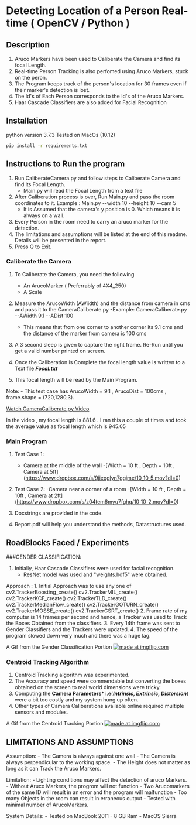 # Detecting Location of a Person Real-time ( OpenCV / Python )


## Description

1. Aruco Markers have been used to Caliberate the Camera and find its focal Length.
2. Real-time Person Tracking is also perfomed using Aruco Markers, stuck on the peron.
3. The Program keeps track of the person's location for 30 frames even if their marker's detection is lost.
4. The Id's of Each Person corresponds to the Id's of the Aruco Markers.
5. Haar Cascade Classifiers are also added for Facial Recognition

## Installation
python version 3.7.3
Tested on MacOs (10.12)
``` sh
pip install -r requirements.txt
```
## Instructions to Run the program
1. Run CaliberateCamera.py and follow steps to Caliberate Camera and find its Focal Length.
    - Main.py will read the Focal Length from a text file
2. After Caliberation process is over, Run Main.py and pass the room coordinates to it.
    Example :
    Main.py --width 10 --height 10  --cam 5
    - It is Assumed that the camera's y position is 0. Which means it is always on a wall.
3. Every Person in the room need to carry an aruco marker for the detection.
4. The limitations and assumptions will be listed at the end of this readme. Details will be presented in the report.
5. Press Q to Exit.


### Caliberate the Camera
1. To Caliberate the Camera, you need the following
    - An ArucoMarker ( Preferrably of 4X4_250)
    - A Scale

2. Measure the ArucoWidth (AWiidth) and the distance from camera in cms and pass it to the CameraCaliberate.py
    -Example:
    CameraCaliberate.py --AWidth 9.1 --ADist 100
    - This means that from one corner to another corner its 9.1 cms and the distance of the marker from camera is 100 cms

3. A 3 second sleep is given to capture the right frame. Re-Run until you get a valid number printed on screen.
4. Once the Caliberation is Complete the focal length value is written to a Text file ***Focal.txt***
5. This focal length will be read by the Main Program.

Note:
    - This test case has ArucoWidth = 9.1 , ArucoDist = 100cms , frame.shape = (720,1280,3).

[Watch CameraCaliberate.py Video](https://www.dropbox.com/s/0jr54pl13oxz65q/VID-20200203-WA0002.mp4?dl=0)

In the video ,  my focal length is 881.6 .
I ran this a couple of times and took the average value as focal length which is 945.05


### Main Program

1. Test Case 1:
    - Camera at the middle of the wall
    -[Width = 10 ft , Depth = 10ft , Camera at 5ft] (https://www.dropbox.com/s/9jieoglyn7ggjme/10_10_5.mov?dl=0)

2. Test Case 2:
    -Camera near a corner of a room
    -[Width = 10 ft , Depth = 10ft , Camera at 2ft] (https://www.dropbox.com/s/z04tem6myu7fghq/10_10_2.mov?dl=0)
3. Docstrings are provided in the code.
4. Report.pdf will help you understand the methods, Datastructures used.

## RoadBlocks Faced / Experiments
###GENDER CLASSIFICATION:

1. Initially, Haar Cascade Classifiers were used for facial recognition.
    - ResNet model was used and "weights.hdf5" were obtained.

Approach :
    1. Initial Approach was to use any one of
        cv2.TrackerBoosting_create()
        cv2.TrackerMIL_create()
        cv2.TrackerKCF_create()
        cv2.TrackerTLD_create()
        cv2.TrackerMedianFlow_create()
        cv2.TrackerGOTURN_create()
        cv2.TrackerMOSSE_create()
        cv2.TrackerCSRT_create()
    2. Frame rate of my computer is 14 frames per second and hence, a Tracker was used to Track the Boxes Obtained from the classifiers.
    3. Every 14th frame was sent to Gender Classifiers and the Trackers were updated.
    4. The speed of the program slowed down very much and there was a huge lag.

A Gif from the Gender Classification Portion
<a href="https://imgflip.com/gif/3o11j0"><img src="https://i.imgflip.com/3o11j0.gif" title="made at imgflip.com"/></a>

### Centroid Tracking Algorithm

1. Centroid Tracking algorithm was experimented.
2. The Accuracy and speed were commendable but converting the boxes obtained on the screen to real world dimensions were tricky.
3. Computing the **Camera Parameters*** i.e(***Intrinsic, Extrinsic, Distorsion***) were a bit too costly and my system hung up often.
4. Other types of Camera Caliberations available online required multiple sensors and modules.


A Gif from the Centroid Tracking Portion
<a href="https://imgflip.com/gif/3o20fw"><img src="https://i.imgflip.com/3o20fw.gif" title="made at imgflip.com"/></a>


## LIMITATIONS AND ASSUMPTIONS
Assumption:
    - The Camera is always against one wall
    - The Camera is always perpendicular to the working space.
    - The Height does not matter as long as it can Track the Aruco Markers.

Limitation:
    - Lighting conditions may affect the detection of aruco Markers.
    - Without Aruco Markers, the progrom will not function
    - Two Arucomarkers of the same ID will result in an error and the program will malfunction
    - Too many Objects in the room can result in erraneous output
    - Tested with minimal number of ArucoMarkers.

System Details:
    - Tested on MacBook 2011
    - 8 GB Ram
    - MacOS Sierra

